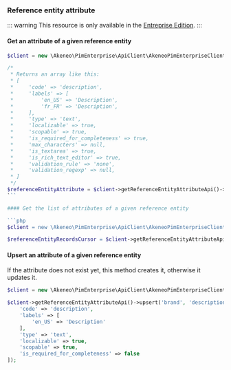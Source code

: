 ### Reference entity attribute

::: warning
This resource is only available in the [Entreprise Edition](https://www.akeneo.com/enterprise-edition/).
:::

#### Get an attribute of a given reference entity

```php
$client = new \Akeneo\PimEnterprise\ApiClient\AkeneoPimEnterpriseClientBuilder('http://akeneo.com/')->buildAuthenticatedByPassword('client_id', 'secret', 'admin', 'admin');

/*
 * Returns an array like this:
 * [
 *     'code' => 'description',
 *     'labels' => [
 *         'en_US' => 'Description',
 *         'fr_FR' => 'Description',
 *     ],
 *     'type' => 'text',
 *     'localizable' => true,
 *     'scopable' => true,
 *     'is_required_for_completeness' => true,
 *     'max_characters' => null,
 *     'is_textarea' => true,
 *     'is_rich_text_editor' => true,
 *     'validation_rule' => 'none',
 *     'validation_regexp' => null,
 * ]
 */
$referenceEntityAttribute = $client->getReferenceEntityAttributeApi()->get('brand', 'description');
̀ ``

#### Get the list of attributes of a given reference entity

```php
$client = new \Akeneo\PimEnterprise\ApiClient\AkeneoPimEnterpriseClientBuilder('http://akeneo.com/')->buildAuthenticatedByPassword('client_id', 'secret', 'admin', 'admin');

$referenceEntityRecordsCursor = $client->getReferenceEntityAttributeApi()->all('brand');
```

#### Upsert an attribute of a given reference entity

If the attribute does not exist yet, this method creates it, otherwise it updates it.

```php
$client = new \Akeneo\PimEnterprise\ApiClient\AkeneoPimEnterpriseClientBuilder('http://akeneo.com/')->buildAuthenticatedByPassword('client_id', 'secret', 'admin', 'admin');

$client->getReferenceEntityAttributeApi()->upsert('brand', 'description', [
    'code' => 'description',
    'labels' => [
        'en_US' => 'Description'
    ],
    'type' => 'text',
    'localizable' => true,
    'scopable' => true,
    'is_required_for_completeness' => false
]);
```
